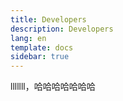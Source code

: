 ```yaml
---
title: Developers
description: Developers
lang: en
template: docs
sidebar: true
---
```


lllllll，哈哈哈哈哈哈哈
